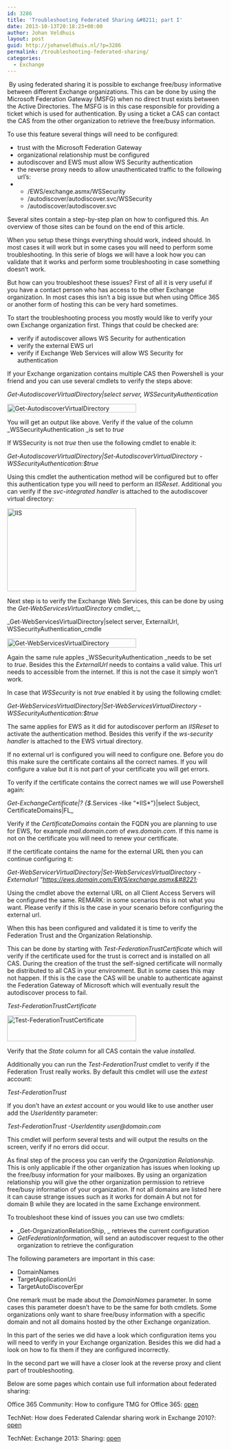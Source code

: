 ```yaml
---
id: 3286
title: 'Troubleshooting Federated Sharing &#8211; part I'
date: 2013-10-13T20:18:23+00:00
author: Johan Veldhuis
layout: post
guid: http://johanveldhuis.nl/?p=3286
permalink: /troubleshooting-federated-sharing/
categories:
  - Exchange
---
```

 By using federated sharing it is possible to exchange free/busy informative between different Exchange organizations. This can be done by using the Microsoft Federation Gateway (MSFG) when no direct trust exists between the Active Directories. The MSFG is in this case responsible for providing a ticket which is used for authentication. By using a ticket a CAS can contact the CAS from the other organization to retrieve the free/busy information.

To use this feature several things will need to be configured:

  * trust with the Microsoft Federation Gateway
  * organizational relationship must be configured
  * autodiscover and EWS must allow WS Security authentication
  * the reverse proxy needs to allow unauthenticated traffic to the following url&#8217;s:
  *   * /EWS/exchange.asmx/WSSecurity
      * /autodiscover/autodiscover.svc/WSSecurity
      * /autodiscover/autodiscover.svc

Several sites contain a step-by-step plan on how to configured this. An overview of those sites can be found on the end of this article.

When you setup these things everything should work, indeed should. In most cases it will work but in some cases you will need to perform some troubleshooting. In this serie of blogs we will have a look how you can validate that it works and perform some troubleshooting in case something doesn&#8217;t work.

But how can you troubleshoot these issues? First of all it is very useful if you have a contact person who has access to the other Exchange organization. In most cases this isn&#8217;t a big issue but when using Office 365 or another form of hosting this can be very hard sometimes.

To start the troubleshooting process you mostly would like to verify your own Exchange organization first. Things that could be checked are:

  * verify if autodiscover allows WS Security for authentication
  * verify the external EWS url
  * verify if Exchange Web Services will allow WS Security for authentication

If your Exchange organization contains multiple CAS then Powershell is your friend and you can use several cmdlets to verify the steps above:

_Get-AutodiscoverVirtualDirectory|select server, WSSecurityAuthentication_

[<img alt="Get-AutodiscoverVirtualDirectory" src="https://i1.wp.com/johanveldhuis.nl/wp-content/uploads/2013/10/Get-AutodiscoverVirtualDirectory-300x20.png?resize=300%2C20" width="300" height="20" data-recalc-dims="1" />](https://i1.wp.com/johanveldhuis.nl/wp-content/uploads/2013/10/Get-AutodiscoverVirtualDirectory.png)

You will get an output like above. Verify if the value of the column _WSSecurityAuthentication _is set to _true_

If WSSecurity is not _true_ then use the following cmdlet to enable it:

_Get-AutodiscoverVirtualDirectory|Set-AutodiscoverVirtualDirectory -WSSecurityAuthentication:$true_

Using this cmdlet the authentication method will be configured but to offer this authentication type you will need to perform an _IISReset_. Additional you can verify if the _svc-integrated_ _handler_ is attached to the autodiscover virtual directory:

[<img alt="IIS" src="https://i2.wp.com/johanveldhuis.nl/wp-content/uploads/2013/10/IIS-300x193.png?resize=300%2C193" width="300" height="193" data-recalc-dims="1" />](https://i0.wp.com/johanveldhuis.nl/wp-content/uploads/2013/10/IIS.png)

Next step is to verify the Exchange Web Services, this can be done by using the _Get-WebServicesVirtualDirectory_ cmdlet_:_

_Get-WebServicesVirtualDirectory|select server, ExternalUrl, WSSecurityAuthentication_cmdle

[<img alt="Get-WebServicesVirtualDirectory" src="https://i0.wp.com/johanveldhuis.nl/wp-content/uploads/2013/10/Get-WebServicesVirtualDirectory-300x21.png?resize=300%2C21" width="300" height="21" data-recalc-dims="1" />](https://i1.wp.com/johanveldhuis.nl/wp-content/uploads/2013/10/Get-WebServicesVirtualDirectory.png)

Again the same rule apples _WSSecurityAuthentication _needs to be set to _true_. Besides this the _ExternalUrl_ needs to contains a valid value. This url needs to accessible from the internet. If this is not the case it simply won&#8217;t work.

In case that _WSSecurity_ is not _true_ enabled it by using the following cmdlet:

_Get-WebServicesVirtualDirectory|Set-WebServicesVirtualDirectory -WSSecurityAuthentication:$true_

The same applies for EWS as it did for autodiscover perform an _IISReset_ to activate the authentication method. Besides this verify if the _ws-security handler_ is attached to the EWS virtual directory.

If no external url is configured you will need to configure one. Before you do this make sure the certificate contains all the correct names. If you will configure a value but it is not part of your certificate you will get errors.

To verify if the certificate contains the correct names we will use Powershell again:

_Get-ExchangeCertificate|? {$_.Services -like &#8220;\*IIS\*&#8221;}|select Subject, CertificateDomains|FL_

Verify if the _CertificateDomains_ contain the FQDN you are planning to use for EWS, for example _mail.domain.com_ of _ews.domain.com_. If this name is not on the certificate you will need to renew your certificate.

If the certificate contains the name for the external URL then you can continue configuring it:

_Get-WebServicerVirtualDirectory|Set-WebServicesVirtualDirectory -Externalurl &#8220;https://ews.domain.com/EWS/exchange.asmx&#8221;_

Using the cmdlet above the external URL on all Client Access Servers will be configured the same. REMARK: in some scenarios this is not what you want. Please verify if this is the case in your scenario before configuring the external url.

When this has been configured and validated it is time to verify the Federation Trust and the Organization Relationship.

This can be done by starting with _Test-FederationTrustCertificate_ which will verify if the certificate used for the trust is correct and is installed on all CAS. During the creation of the trust the self-signed certificate will normally be distributed to all CAS in your environment. But in some cases this may not happen. If this is the case the CAS will be unable to authenticate against the Federation Gateway of Microsoft which will eventually result the autodiscover process to fail.

_Test-FederationTrustCertificate_

[<img alt="Test-FederationTrustCertificate" src="https://i1.wp.com/johanveldhuis.nl/wp-content/uploads/2013/10/Test-FederationTrustCertificate-300x60.png?resize=300%2C60" width="300" height="60" data-recalc-dims="1" />](https://i2.wp.com/johanveldhuis.nl/wp-content/uploads/2013/10/Test-FederationTrustCertificate.png)

Verify that the _State_ column for all CAS contain the value _installed_.

Additionally you can run the _Test-FederationTrust_ cmdlet to verify if the Federation Trust really works. By default this cmdlet will use the _extest_ account:

_Test-FederationTrust_

If you don&#8217;t have an _extest_ account or you would like to use another user add the _UserIdentity_ parameter:

_Test-FederationTrust -UserIdentity user@domain.com_

This cmdlet will perform several tests and will output the results on the screen, verify if no errors did occur.

As final step of the process you can verify the _Organization Relationship_. This is only applicable if the other organization has issues when looking up the free/busy information for your mailboxes. By using an organization relationship you will give the other organization permission to retrieve free/busy information of your organization. If not all domains are listed here it can cause strange issues such as it works for domain A but not for domain B while they are located in the same Exchange environment.

To troubleshoot these kind of issues you can use two cmdlets:

  * _Get-OrganizationRelationShip, _ retrieves the current configuration
  * _GetFederationInformation,_ will send an autodiscover request to the other organization to retrieve the configuration

The following parameters are important in this case:

  * DomainNames
  * TargetApplicationUri
  * TargetAutoDiscoverEpr

One remark must be made about the _DomainNames_ parameter. In some cases this parameter doesn&#8217;t have to be the same for both cmdlets. Some organizations only want to share free/busy information with a specific domain and not all domains hosted by the other Exchange organization.

In this part of the series we did have a look which configuration items you will need to verify in your Exchange organization. Besides this we did had a look on how to fix them if they are configured incorrectly.

In the second part we will have a closer look at the reverse proxy and client part of troubleshooting.

Below are some pages which contain use full information about federated sharing:

Office 365 Community: How to configure TMG for Office 365: [open](http://community.office365.com/en-us/wikis/exchange/1042.aspx)
  
TechNet: How does Federated Calendar sharing work in Exchange 2010?: [open](http://blogs.technet.com/b/ucedsg/archive/2010/04/22/how-does-federated-calendar-sharing-work-in-exchange-2010.aspx)
  
TechNet: Exchange 2013: Sharing: [open](http://technet.microsoft.com/en-us/library/dd638083(v=exchg.150).aspx)